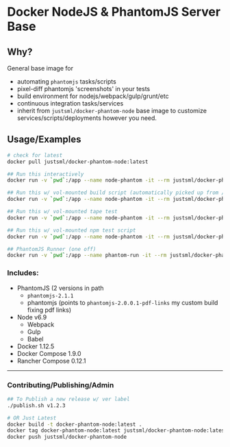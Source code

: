 # Docker NodeJS & PhantomJS Server Base

## Why?

General base image for

* automating `phantomjs` tasks/scripts
* pixel-diff phantomjs 'screenshots' in your tests
* build environment for nodejs/webpack/gulp/grunt/etc
* continuous integration tasks/services
* inherit from `justsml/docker-phantom-node` base image to customize services/scripts/deployments however you need.

## Usage/Examples

```sh
# check for latest
docker pull justsml/docker-phantom-node:latest

## Run this interactively
docker run -v `pwd`:/app --name node-phantom -it --rm justsml/docker-phantom-node:latest bash

## Run this w/ vol-mounted build script (automatically picked up from /app/gulpfile.js)
docker run -v `pwd`:/app --name node-phantom -it --rm justsml/docker-phantom-node:latest "gulp"

## Run this w/ vol-mounted tape test
docker run -v `pwd`:/app --name node-phantom -it --rm justsml/docker-phantom-node:latest "tape 'test*/**.test.js' | tap-summary"

## Run this w/ vol-mounted npm test script
docker run -v `pwd`:/app --name node-phantom -it --rm justsml/docker-phantom-node:latest "npm test"

## PhantomJS Runner (one off)
docker run -v `pwd`:/app --name phantom-run -it --rm justsml/docker-phantom-node:latest "./phantomjs-2.1.1 --help"
```


### Includes:

* PhantomJS (2 versions in path
  * `phantomjs-2.1.1`
  * phantomjs (points to `phantomjs-2.0.0.1-pdf-links` my custom build fixing pdf links)
* Node v6.9
  * Webpack
  * Gulp
  * Babel
* Docker 1.12.5
* Docker Compose 1.9.0
* Rancher Compose 0.12.1



-----------------------------



### Contributing/Publishing/Admin

```sh
## To Publish a new release w/ ver label
./publish.sh v1.2.3

# OR Just Latest
docker build -t docker-phantom-node:latest .
docker tag docker-phantom-node:latest justsml/docker-phantom-node:latest
docker push justsml/docker-phantom-node

```

